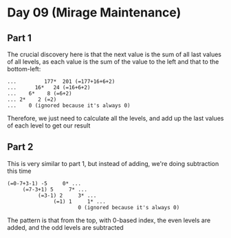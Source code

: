 # Day 09 (Mirage Maintenance)

## Part 1

The crucial discovery here is that the next value is the sum of all last values of all
levels, as each value is the sum of the value to the left and that to the bottom-left:

```text
...         177*  201 (=177+16+6+2)
...      16*   24 (=16+6+2)
...    6*    8 (=6+2)
... 2*    2 (=2)
...    0 (ignored because it's always 0)
```

Therefore, we just need to calculate all the levels, and add up the last values of each
level to get our result

## Part 2

This is very similar to part 1, but instead of adding, we're doing subtraction this time

```text
(=0-7+3-1) -5     0* ...
     (=7-3+1) 5     7* ...
          (=3-1) 2     3* ...
               (=1) 1     1* ...
                       0 (ignored because it's always 0)
```

The pattern is that from the top, with 0-based index, the even levels are added, and the
odd levels are subtracted

